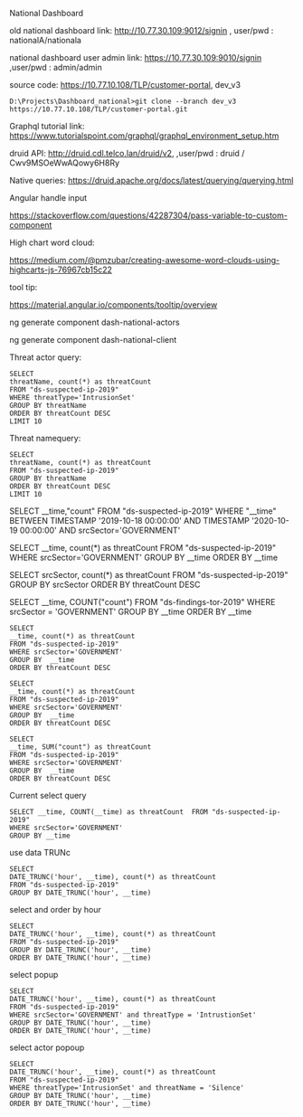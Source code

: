 National Dashboard



old national dashboard link: http://10.77.30.109:9012/signin , user/pwd : nationalA/nationala

national dashboard user admin link: https://10.77.30.109:9010/signin ,user/pwd : admin/admin

source code: https://10.77.10.108/TLP/customer-portal, dev_v3

```
D:\Projects\Dashboard_national>git clone --branch dev_v3 https://10.77.10.108/TLP/customer-portal.git
```

Graphql tutorial link: https://www.tutorialspoint.com/graphql/graphql_environment_setup.htm

druid API: http://druid.cdl.telco.lan/druid/v2, ,user/pwd : druid / Cwv9MSOeWwAQowy6H8Ry

Native queries: https://druid.apache.org/docs/latest/querying/querying.html



Angular handle input

https://stackoverflow.com/questions/42287304/pass-variable-to-custom-component

High chart word cloud: 

https://medium.com/@pmzubar/creating-awesome-word-clouds-using-highcarts-js-76967cb15c22

tool tip: 

https://material.angular.io/components/tooltip/overview

ng generate component dash-national-actors

ng generate component dash-national-client



Threat actor query: 

```
SELECT
threatName, count(*) as threatCount
FROM "ds-suspected-ip-2019"
WHERE threatType='IntrusionSet'
GROUP BY threatName
ORDER BY threatCount DESC
LIMIT 10

```

Threat namequery: 

```
SELECT
threatName, count(*) as threatCount
FROM "ds-suspected-ip-2019"
GROUP BY threatName
ORDER BY threatCount DESC
LIMIT 10
```



SELECT __time,"count"
FROM "ds-suspected-ip-2019"
WHERE "__time" BETWEEN TIMESTAMP '2019-10-18 00:00:00' AND TIMESTAMP '2020-10-19 00:00:00' AND srcSector='GOVERNMENT'



SELECT
__time, count(*) as threatCount
FROM "ds-suspected-ip-2019"
WHERE srcSector='GOVERNMENT'
GROUP BY __time
ORDER BY __time

SELECT
srcSector, count(*) as threatCount
FROM "ds-suspected-ip-2019"
GROUP BY srcSector
ORDER BY threatCount DESC



SELECT __time, COUNT("count")
FROM "ds-findings-tor-2019"
WHERE srcSector = 'GOVERNMENT'
GROUP BY __time
ORDER BY __time



```
SELECT
__time, count(*) as threatCount
FROM "ds-suspected-ip-2019"
WHERE srcSector='GOVERNMENT'
GROUP BY  __time
ORDER BY threatCount DESC
```

```
SELECT
__time, count(*) as threatCount
FROM "ds-suspected-ip-2019"
WHERE srcSector='GOVERNMENT'
GROUP BY  __time
ORDER BY threatCount DESC
```

```
SELECT
__time, SUM("count") as threatCount
FROM "ds-suspected-ip-2019"
WHERE srcSector='GOVERNMENT'
GROUP BY  __time
ORDER BY threatCount DESC
```

Current select query

```
SELECT __time, COUNT(__time) as threatCount  FROM "ds-suspected-ip-2019"
WHERE srcSector='GOVERNMENT' 
GROUP BY __time
```

use data TRUNc

```
SELECT
DATE_TRUNC('hour', __time), count(*) as threatCount
FROM "ds-suspected-ip-2019"
GROUP BY DATE_TRUNC('hour', __time)

```

select and order by hour

```
SELECT
DATE_TRUNC('hour', __time), count(*) as threatCount
FROM "ds-suspected-ip-2019"
GROUP BY DATE_TRUNC('hour', __time)
ORDER BY DATE_TRUNC('hour', __time)
```

select popup 

```
SELECT
DATE_TRUNC('hour', __time), count(*) as threatCount
FROM "ds-suspected-ip-2019"
WHERE srcSector='GOVERNMENT' and threatType = 'IntrustionSet'
GROUP BY DATE_TRUNC('hour', __time)
ORDER BY DATE_TRUNC('hour', __time)
```

select actor popoup

```
SELECT
DATE_TRUNC('hour', __time), count(*) as threatCount
FROM "ds-suspected-ip-2019"
WHERE threatType='IntrusionSet' and threatName = 'Silence'
GROUP BY DATE_TRUNC('hour', __time)
ORDER BY DATE_TRUNC('hour', __time)
```

